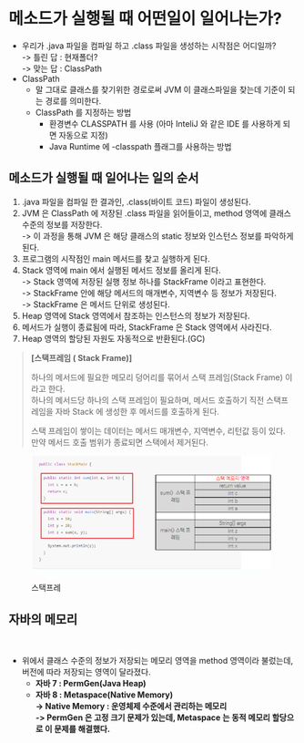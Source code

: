 # 메소드가 실행될 때 어떤일이 일어나는가?

* 우리가 .java 파일을 컴파일 하고 .class 파일을 생성하는 시작점은 어디일까?\
  \-> 틀린 답 : 현재폴더?\
  \-> 맞는 답 : ClassPath
* ClassPath&#x20;
  * 말 그대로 클래스를 찾기위한 경로로써 JVM 이 클래스파일을 찾는데 기준이 되는 경로를 의미한다.&#x20;
  * ClassPath 를 지정하는 방법
    * 환경변수 CLASSPATH 를 사용 (아마 InteliJ 와 같은 IDE 를 사용하게 되면 자동으로 지정)
    * Java Runtime 에 -classpath 플래그를 사용하는 방법&#x20;

## 메소드가 실행될 때 일어나는 일의 순서

1. .java 파일을 컴파일 한 결과인, .class(바이트 코드) 파일이 생성된다.&#x20;
2. JVM 은 ClassPath 에 저장된 .class 파일을 읽어들이고, method 영역에 클래스 수준의 정보를 저장한다.\
   \-> 이 과정을 통해 JVM 은 해당 클래스의 static 정보와 인스턴스 정보를 파악하게 된다.&#x20;
3. 프로그램의 시작점인 main 메서드를 찾고 실행하게 된다.&#x20;
4. Stack 영역에 main 에서 실행된 메서드 정보를 올리게 된다. \
   \-> Stack 영역에 저장된 실행 정보 하나를 StackFrame 이라고 표현한다. \
   \-> StackFrame 안에 해당 메서드의 매개변수, 지역변수 등 정보가 저장된다. \
   \-> StackFrame 은 메서드 단위로 생성된다.&#x20;
5. Heap 영역에 Stack 영역에서 참조하는 인스턴스의 정보가 저장된다.&#x20;
6. 메서드가 실행이 종료됨에 따라, StackFrame 은 Stack 영역에서 사라진다.&#x20;
7. Heap 영역의 할당된 자원도 자동적으로 반환된다.(GC)

> **\[스택프레임 ( Stack Frame)]**
>
> 하나의 메서드에 필요한 메모리 덩어리를 묶어서 스택 프레임(Stack Frame) 이라고 한다. \
> 하나의 메서드당 하나의 스택 프레임이 필요하며, 메서드 호출하기 직전 스택프레임을 자바 Stack 에 생성한 후 메서드를 호출하게 된다.&#x20;
>
> 스택 프레임이 쌓이는 데이터는 메서드 매개변수, 지역변수, 리턴값 등이 있다. \
> 만약 메서드 호출 범위가 종료되면 스택에서 제거된다.&#x20;

<figure><img src="../../../.gitbook/assets/image (15).png" alt=""><figcaption><p>스택프레</p></figcaption></figure>

## 자바의 메모리

<figure><img src="../../../.gitbook/assets/스크린샷 2023-09-11 19.07.26.png" alt=""><figcaption></figcaption></figure>

* 위에서 클래스 수준의 정보가 저장되는 메모리 영역을 method 영역이라 불렀는데, 버전에 따라 저장되는 영역이 달라졌다.&#x20;
  * **자바 7 : PermGen(Java Heap)**&#x20;
  * **자바 8 : Metaspace(Native Memory)**\
    **-> Native Memory : 운영체제 수준에서 관리하는 메모리**\
    **-> PermGen 은 고정 크기 문제가 있는데, Metaspace 는 동적 메모리 할당으로 이 문제를 해결했다.**
